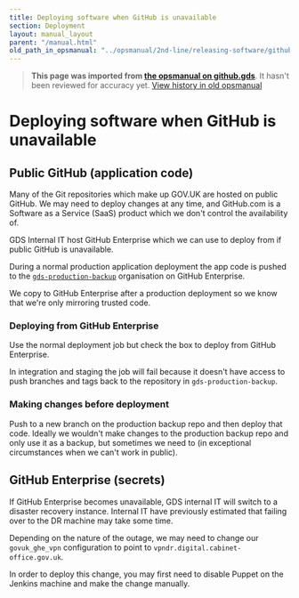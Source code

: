 ```yaml
---
title: Deploying software when GitHub is unavailable
section: Deployment
layout: manual_layout
parent: "/manual.html"
old_path_in_opsmanual: "../opsmanual/2nd-line/releasing-software/github-unavailable.md"
---
```




> **This page was imported from [the opsmanual on github.gds](https://github.gds/gds/opsmanual)**.
It hasn't been reviewed for accuracy yet.
[View history in old opsmanual](https://github.gds/gds/opsmanual/tree/master/2nd-line/releasing-software/github-unavailable.md)


# Deploying software when GitHub is unavailable

## Public GitHub (application code)

Many of the Git repositories which make up GOV.UK are hosted on public GitHub. We may
need to deploy changes at any time, and GitHub.com is a Software as a Service (SaaS)
product which we don't control the availability of.

GDS Internal IT host GitHub Enterprise which we can use to deploy from if public
GitHub is unavailable.

During a normal production application deployment the app code is pushed to the
[`gds-production-backup`](https://github.gds/gds-production-backup/) organisation
on GitHub Enterprise.

We copy to GitHub Enterprise after a production deployment so we know that we're
only mirroring trusted code.

### Deploying from GitHub Enterprise

Use the normal deployment job but check the box to deploy from GitHub Enterprise.

In integration and staging the job will fail because it doesn't have access to push
branches and tags back to the repository in `gds-production-backup`.

### Making changes before deployment

Push to a new branch on the production backup repo and then deploy that code. Ideally
we wouldn't make changes to the production backup repo and only use it as a backup,
but sometimes we need to (in exceptional circumstances when we can't work in public).

## GitHub Enterprise (secrets)

If GitHub Enterprise becomes unavailable, GDS internal IT will switch to
a disaster recovery instance. Internal IT have previously estimated that failing
over to the DR machine may take some time.

Depending on the nature of the outage, we may need to change our `govuk_ghe_vpn`
configuration to point to `vpndr.digital.cabinet-office.gov.uk`.

In order to deploy this change, you may first need to disable Puppet on the Jenkins
machine and make the change manually.
